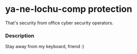 # ya-ne-lochu-comp protection

That's security from office cyber security operators.

### Description

Stay away from my keyboard, friend :)
